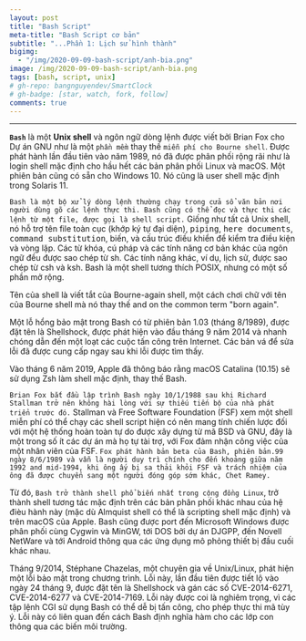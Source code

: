 ```yaml
---
layout: post
title: "Bash Script"
meta-title: "Bash Script cơ bản"
subtitle: "...Phần 1: Lịch sử hình thành"
bigimg:
  - "/img/2020-09-09-bash-script/anh-bia.png"
image: /img/2020-09-09-bash-script/anh-bia.png
tags: [bash, script, unix]
# gh-repo: bangnguyendev/SmartClock
# gh-badge: [star, watch, fork, follow]
comments: true
---
```

----------------------------------------------------------------------------

**`Bash`** là một **Unix shell** và ngôn ngữ dòng lệnh được viết bởi Brian Fox cho Dự án GNU như là một `phần mềm` thay thế `miễn phí cho Bourne shell`. Được phát hành lần đầu tiên vào năm 1989, nó đã được phân phối rộng rãi như là login shell mặc định cho hầu hết các bản phân phối Linux và macOS. Một phiên bản cũng có sẵn cho Windows 10. Nó cũng là user shell mặc định trong Solaris 11.

`Bash là một bộ xử lý dòng lệnh thường chạy trong cửa sổ văn bản nơi người dùng gõ các lệnh thực thi. Bash cũng có thể đọc và thực thi các lệnh từ một file, được gọi là shell script.` Giống như tất cả Unix shell, nó hỗ trợ tên file toàn cục (khớp ký tự đại diện), <kbd>piping</kbd>, <kbd>here documents</kbd>, <kbd>command substitution</kbd>, biến, và cấu trúc điều khiển để kiểm tra điều kiện và vòng lặp. Các từ khóa, cú pháp và các tính năng cơ bản khác của ngôn ngữ đều được sao chép từ sh. Các tính năng khác, ví dụ, lịch sử, được sao chép từ csh và ksh. Bash là một shell tương thích POSIX, nhưng có một số phần mở rộng.

Tên của shell là viết tắt của Bourne-again shell, một cách chơi chữ với tên của Bourne shell mà nó thay thế and on the common term "born again".

Một lỗ hổng bảo mật trong Bash có từ phiên bản 1.03 (tháng 8/1989), được đặt tên là Shellshock, được phát hiện vào đầu tháng 9 năm 2014 và nhanh chóng dẫn đến một loạt các cuộc tấn công trên Internet. Các bản vá để sửa lỗi đã được cung cấp ngay sau khi lỗi được tìm thấy.

Vào tháng 6 năm 2019, Apple đã thông báo rằng macOS Catalina (10.15) sẽ sử dụng Zsh làm shell mặc định, thay thế Bash.

`Brian Fox bắt đầu lập trình Bash ngày 10/1/1988 sau khi Richard Stallman trở nên không hài lòng với sự thiếu tiến bộ của nhà phát triển trước đó.` Stallman và Free Software Foundation (FSF) xem một shell miễn phí có thể chạy các shell script hiện có nên mang tính chiến lược đối với một hệ thống hoàn toàn tự do được xây dựng từ mã BSD và GNU, đây là một trong số ít các dự án mà họ tự tài trợ, với Fox đảm nhận công việc của một nhân viên của FSF. `Fox phát hành bản beta của Bash, phiên bản.99 ngày 8/6/1989 và vẫn là người duy trì chính cho đến khoảng giữa năm 1992 and mid-1994, khi ông ấy bị sa thải khỏi FSF và trách nhiệm của ông đã được chuyển sang một người đóng góp sớm khác, Chet Ramey.`

Từ đó, `Bash trở thành shell phổ biến nhất trong cộng đồng Linux`, trở thành shell tương tác mặc định trên các bản phân phối khác nhau của hệ đièu hành này (mặc dù Almquist shell có thể là scripting shell mặc định) và trên macOS của Apple. Bash cũng được port đến Microsoft Windows được phân phối cùng Cygwin và MinGW, tới DOS bởi dự án DJGPP, đến Novell NetWare và tới Android thông qua các ứng dụng mô phỏng thiết bị đầu cuối khác nhau.

Tháng 9/2014, Stéphane Chazelas, một chuyên gia về Unix/Linux, phát hiện một lỗi bảo mật trong chương trình. Lỗi này, lần đầu tiên được tiết lộ vào ngày 24 tháng 9, được đặt tên là Shellshock và gán các số CVE-2014-6271, CVE-2014-6277 và CVE-2014-7169. Lỗi này được coi là nghiêm trọng, vì các tập lệnh CGI sử dụng Bash có thể dễ bị tấn công, cho phép thực thi mã tùy ý. Lỗi này có liên quan đến cách Bash định nghĩa hàm cho các lớp con thông qua các biến môi trường.